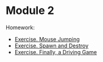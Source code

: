 # Module 2

Homework:
- [Exercise. Mouse Jumping](/Course_2_More_CPP_Programming_and_Unreal/Module_2/1_Mouse_Jumping/Mouse_Jumping.md)
- [Exercise. Spawn and Destroy](/Course_2_More_CPP_Programming_and_Unreal/Module_2/2_Spawn_and_Destroy/Spawn_and_Destroy.md)
- [Exercise. Finally, a Driving Game](/Course_2_More_CPP_Programming_and_Unreal/Module_2/3_Driving_game/Driving_game.md)
